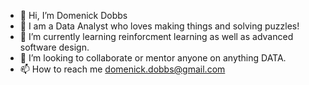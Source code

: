 - 👋 Hi, I’m Domenick Dobbs
- 👀 I am a Data Analyst who loves making things and solving puzzles!
- 🌱 I’m currently learning reinforcment learning as well as advanced software design.
- 💞️ I’m looking to collaborate or mentor anyone on anything DATA.
- 📫 How to reach me domenick.dobbs@gmail.com

<!---
DomenickD/DomenickD is a ✨ special ✨ repository because its `README.md` (this file) appears on your GitHub profile.
You can click the Preview link to take a look at your changes.
--->
